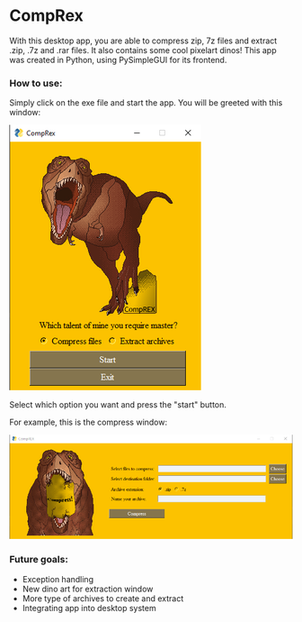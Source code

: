# CompRex

With this desktop app, you are able to compress zip, 7z files and extract .zip, .7z and .rar files. It also contains some cool pixelart dinos!
This app was created in Python, using PySimpleGUI for its frontend.
### How to use:

Simply click on the exe file and start the app.
You will be greeted with this window:

![showcase01](doc/showcase01.png)

Select which option you want and press the "start" button.

For example, this is the compress window:

![showcase02](doc/showcase02.png)

### Future goals:

- Exception handling<br>
- New dino art for extraction window<br>
- More type of archives to create and extract<br>
- Integrating app into desktop system<br>